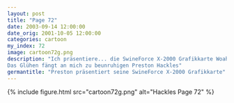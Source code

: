 ```yaml
---
layout: post
title: "Page 72"
date: 2003-09-14 12:00:00
date_orig: 2001-10-05 12:00:00
categories: cartoon
my_index: 72
image: cartoon72g.png
description: "Ich präsentiere... die SwineForce X-2000 Grafikkarte Woah Das Ding ist riesig Du sagst es 128 MB DDR RAM 2 Aktivkühler erweiterter 3D Chipsatz Uff sie passt gerade so in das Gehäuse
Das Glühen fängt an mich zu beunruhigen Preston Hackles"
germantitle: "Preston präsentiert seine SwineForce X-2000 Grafikkarte"
---
```


{% include figure.html src="cartoon72g.png" alt="Hackles Page 72"  %}
